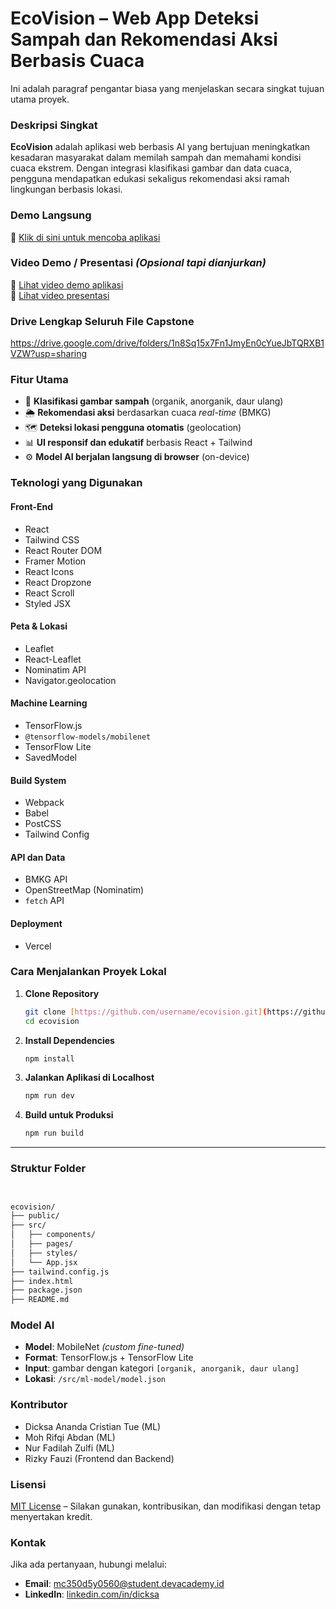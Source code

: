 # EcoVision – Web App Deteksi Sampah dan Rekomendasi Aksi Berbasis Cuaca

Ini adalah paragraf pengantar biasa yang menjelaskan secara singkat tujuan utama proyek.

### Deskripsi Singkat

**EcoVision** adalah aplikasi web berbasis AI yang bertujuan meningkatkan kesadaran masyarakat dalam memilah sampah dan memahami kondisi cuaca ekstrem. Dengan integrasi klasifikasi gambar dan data cuaca, pengguna mendapatkan edukasi sekaligus rekomendasi aksi ramah lingkungan berbasis lokasi.

### Demo Langsung

🔗 [Klik di sini untuk mencoba aplikasi](https://ecovision-beta.vercel.app/)

### Video Demo / Presentasi *(Opsional tapi dianjurkan)*

🎥 [Lihat video demo aplikasi](https://drive.google.com/file/d/16KzX2OQvjWIRdBiMfM_YKed5Qa02brU8/view?usp=sharing) <br/>
🎥 [Lihat video presentasi](https://www.youtube.com/watch?v=your-video-id)

### Drive Lengkap Seluruh File Capstone
https://drive.google.com/drive/folders/1n8Sq15x7Fn1JmyEn0cYueJbTQRXB1VZW?usp=sharing

### Fitur Utama

* 📸 **Klasifikasi gambar sampah** (organik, anorganik, daur ulang)
* 🌦️ **Rekomendasi aksi** berdasarkan cuaca *real-time* (BMKG)
* 🗺️ **Deteksi lokasi pengguna otomatis** (geolocation)
* 📊 **UI responsif dan edukatif** berbasis React + Tailwind
* ⚙️ **Model AI berjalan langsung di browser** (on-device)

### Teknologi yang Digunakan

#### Front-End

* React
* Tailwind CSS
* React Router DOM
* Framer Motion
* React Icons
* React Dropzone
* React Scroll
* Styled JSX

#### Peta & Lokasi

* Leaflet
* React-Leaflet
* Nominatim API
* Navigator.geolocation

#### Machine Learning

* TensorFlow.js
* `@tensorflow-models/mobilenet`
* TensorFlow Lite
* SavedModel

#### Build System

* Webpack
* Babel
* PostCSS
* Tailwind Config

#### API dan Data

* BMKG API
* OpenStreetMap (Nominatim)
* `fetch` API

#### Deployment

* Vercel

### Cara Menjalankan Proyek Lokal

1.  **Clone Repository**

    ```bash
    git clone [https://github.com/username/ecovision.git](https://github.com/username/ecovision.git)
    cd ecovision
    ```

2.  **Install Dependencies**

    ```bash
    npm install
    ```

3.  **Jalankan Aplikasi di Localhost**

    ```bash
    npm run dev
    ```

4.  **Build untuk Produksi**

    ```bash
    npm run build
    ```

---

### Struktur Folder
```markdown


ecovision/
├── public/
├── src/
│   ├── components/
│   ├── pages/
│   ├── styles/
│   └── App.jsx
├── tailwind.config.js
├── index.html
├── package.json
├── README.md


```
### Model AI

* **Model**: MobileNet *(custom fine-tuned)*
* **Format**: TensorFlow.js + TensorFlow Lite
* **Input**: gambar dengan kategori `[organik, anorganik, daur ulang]`
* **Lokasi**: `/src/ml-model/model.json`

### Kontributor

* Dicksa Ananda Cristian Tue (ML)
* Moh Rifqi Abdan (ML)
* Nur Fadilah Zulfi (ML)
* Rizky Fauzi (Frontend dan Backend)

### Lisensi

[MIT License](https://opensource.org/licenses/MIT) – Silakan gunakan, kontribusikan, dan modifikasi dengan tetap menyertakan kredit.

### Kontak

Jika ada pertanyaan, hubungi melalui:

* **Email**: mc350d5y0560@student.devacademy.id
* **LinkedIn**: [linkedin.com/in/dicksa](https://www.linkedin.com/in/dicksa)
